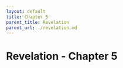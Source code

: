 ```yaml
---
layout: default
title: Chapter 5
parent_title: Revelation
parent_url: ./revelation.md
---
```


# Revelation - Chapter 5

